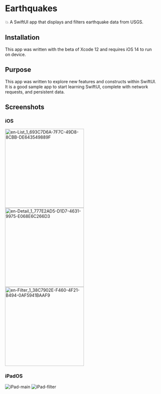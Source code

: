 # Earthquakes

💥 A SwiftUI app that displays and filters earthquake data from USGS.

## Installation
This app was written with the beta of Xcode 12 and requires iOS 14 to run on device.

## Purpose
This app was written to explore new features and constructs within SwiftUI. It is a good sample app to start learning SwiftUI, complete with network requests, and persistent data.

## Screenshots

### iOS
<img width="260" alt="en-List_1_693C7D6A-7F7C-49D8-8CBB-DE643549889F" src="https://user-images.githubusercontent.com/13894518/87278246-d5d80a80-c498-11ea-8218-5a41aa9c43ea.png"><img width="260" alt="en-Detail_1_777E2AD5-D1D7-4631-9975-E068E6C266D3" src="https://user-images.githubusercontent.com/13894518/87278248-d7a1ce00-c498-11ea-9001-e593514340e9.png"><img width="260" alt="en-Filter_1_38C7902E-F460-4F21-B494-0AF5941BAAF9" src="https://user-images.githubusercontent.com/13894518/87278270-e1c3cc80-c498-11ea-90cd-515fadd91114.png">

### iPadOS
![iPad-main](https://user-images.githubusercontent.com/13894518/87278259-dc668200-c498-11ea-99a7-449329fd1a9f.png)
![iPad-filter](https://user-images.githubusercontent.com/13894518/87278263-de304580-c498-11ea-86b3-603c4c7c4a6c.png)